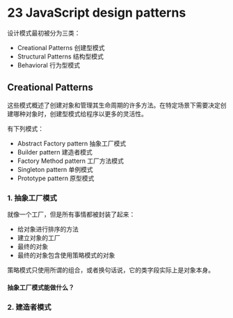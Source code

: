 # 23 JavaScript design patterns

设计模式最初被分为三类：

- Creational Patterns 创建型模式
- Structural Patterns 结构型模式
- Behavioral  行为型模式

## Creational Patterns

这些模式概述了创建对象和管理其生命周期的许多方法。在特定场景下需要决定创建哪种对象时，创建型模式给程序以更多的灵活性。

有下列模式：

- Abstract Factory pattern 抽象工厂模式
- Builder pattern 建造者模式
- Factory Method pattern 工厂方法模式
- Singleton pattern 单例模式
- Prototype pattern 原型模式

### 1. 抽象工厂模式

就像一个工厂，但是所有事情都被封装了起来：

- 给对象进行排序的方法
- 建立对象的工厂
- 最终的对象
- 最终的对象包含使用策略模式的对象

策略模式只使用所谓的组合，或者换句话说，它的类字段实际上是对象本身。

#### 抽象工厂模式能做什么？

### 2. 建造者模式









